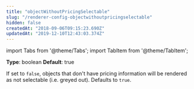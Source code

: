 ```yaml
---
title: "objectWithoutPricingSelectable"
slug: "/renderer-config-objectwithoutpricingselectable"
hidden: false
createdAt: "2018-09-06T09:15:23.690Z"
updatedAt: "2019-12-10T12:43:03.374Z"
---
```


import Tabs from '@theme/Tabs';
import TabItem from '@theme/TabItem';

**Type**: boolean
**Default**: true

If set to `false`, objects that don't have pricing information will be rendered as not selectable (i.e. greyed out). Defaults to `true`.

